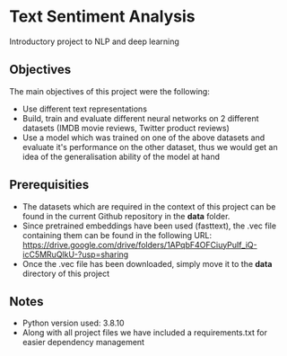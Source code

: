 # Text Sentiment Analysis
Introductory project to NLP and deep learning

## Objectives
The main objectives of this project were the following:
* Use different text representations
* Build, train and evaluate different neural networks on 2 different datasets (IMDB movie reviews, Twitter product reviews)
* Use a model which was trained on one of the above datasets and evaluate it's performance on the other dataset, thus we would get an idea of the generalisation ability of the model at hand

## Prerequisities
* The datasets which are required in the context of this project can be found in the current Github repository in the **data** folder.
* Since pretrained embeddings have been used (fasttext), the .vec file containing them can be found in the following URL: https://drive.google.com/drive/folders/1APqbF4OFCiuyPuIf_iQ-icC5MRuQlkU-?usp=sharing
* Once the .vec file has been downloaded, simply move it to the **data** directory of this project

## Notes
* Python version used:  3.8.10
* Along with all project files we have included a requirements.txt for easier dependency management
